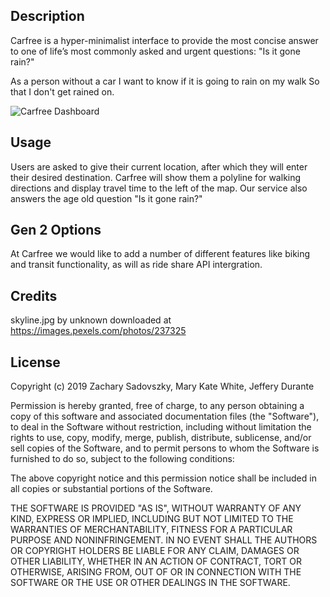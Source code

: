 ## Description

Carfree is a hyper-minimalist interface to provide the most concise answer to one of life’s most commonly asked and urgent questions: "Is it gone rain?"

As a person without a car
I want to know if it is going to rain on my walk
So that I don't get rained on.

![Carfree Dashboard](Images/carfree2.gif)

## Usage

Users are asked to give their current location, after which they will enter their desired destination. Carfree will show them a polyline for walking directions and display travel time to the left of the map. Our service also answers the age old question "Is it gone rain?"

## Gen 2 Options

At Carfree we would like to add a number of different features like biking and transit functionality, as will as ride share API intergration.

## Credits

skyline.jpg by unknown downloaded at https://images.pexels.com/photos/237325

## License

Copyright (c) 2019 Zachary Sadovszky, Mary Kate White, Jeffery Durante

Permission is hereby granted, free of charge, to any person obtaining a copy of this software and associated documentation files (the "Software"), to deal in the Software without restriction, including without limitation the rights to use, copy, modify, merge, publish, distribute, sublicense, and/or sell copies of the Software, and to permit persons to whom the Software is furnished to do so, subject to the following conditions:

The above copyright notice and this permission notice shall be included in all copies or substantial portions of the Software.

THE SOFTWARE IS PROVIDED "AS IS", WITHOUT WARRANTY OF ANY KIND, EXPRESS OR IMPLIED, INCLUDING BUT NOT LIMITED TO THE WARRANTIES OF MERCHANTABILITY, FITNESS FOR A PARTICULAR PURPOSE AND NONINFRINGEMENT. IN NO EVENT SHALL THE AUTHORS OR COPYRIGHT HOLDERS BE LIABLE FOR ANY CLAIM, DAMAGES OR OTHER LIABILITY, WHETHER IN AN ACTION OF CONTRACT, TORT OR OTHERWISE, ARISING FROM, OUT OF OR IN CONNECTION WITH THE SOFTWARE OR THE USE OR OTHER DEALINGS IN THE SOFTWARE.
